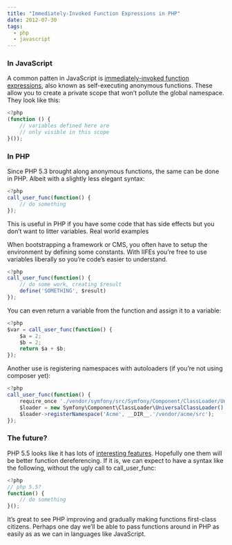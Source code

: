 ```yaml
---
title: "Immediately-Invoked Function Expressions in PHP"
date: 2012-07-30
tags:
  - php
  - javascript
---
```



### In JavaScript

A common patten in JavaScript is [immediately-invoked function expressions](http://benalman.com/news/2010/11/immediately-invoked-function-expression/), also known as self-executing anonymous functions. These allow you to create a private scope that won’t pollute the global namespace. They look like this:

```javascript
<?php
(function () {
    // variables defined here are 
    // only visible in this scope
}());
```


### In PHP

Since PHP 5.3 brought along anonymous functions, the same can be done in PHP. Albeit with a slightly less elegant syntax:

```javascript
<?php
call_user_func(function() {
    // do something
});
```



This is useful in PHP if you have some code that has side effects but you don’t want to litter variables.
Real world examples

When bootstrapping a framework or CMS, you often have to setup the environment by defining some constants. With IIFEs you’re free to use variables liberally so you’re code’s easier to understand.

```javascript
<?php
call_user_func(function() {
    // do some work, creating $result
    define('SOMETHING', $result)
});
```


You can even return a variable from the function and assign it to a variable:

```javascript
<?php
$var = call_user_func(function() {
	$a = 2;
	$b = 2;
	return $a + $b;
});
```


Another use is registering namespaces with autoloaders (if you’re not using composer yet):

```javascript
<?php
call_user_func(function() {
    require_once './vendor/symfony/src/Symfony/Component/ClassLoader/UniversalClassLoader.php';
    $loader = new Symfony\Component\ClassLoader\UniversalClassLoader();
    $loader->registerNamespace('Acme', __DIR__.'/vendor/acme/src');
});
```


### The future?

PHP 5.5 looks like it has lots of [interesting features](http://nikic.github.com/2012/07/10/What-PHP-5-5-might-look-like.html). Hopefully one them will be better function dereferencing. If it is, we can expect to have a syntax like the following, without the ugly call to call_user_func:

```javascript
<?php
// php 5.5?
function() {
    // do something
}();
```


It’s great to see PHP improving and gradually making functions first-class citizens. Perhaps one day we’ll be able to pass functions around in PHP as easily as as we can in languages like JavaScript.
